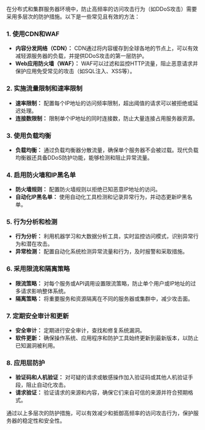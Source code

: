 在分布式和集群服务器环境中，防止高频率的访问攻击行为（如DDoS攻击）需要采用多层次的防护措施。以下是一些常见且有效的方法：

### 1. 使用CDN和WAF
- **内容分发网络（CDN）：** CDN通过将内容缓存到全球各地的节点上，可以有效减轻源服务器的负载，并提供DDoS攻击的第一层防护。
- **Web应用防火墙（WAF）：** WAF可以过滤和监控HTTP流量，阻止恶意请求并保护应用免受常见的攻击（如SQL注入、XSS等）。

### 2. 实施流量限制和速率限制
- **速率限制：** 配置每个IP地址的访问频率限制，超出阈值的请求可以被拒绝或延迟处理。
- **连接数限制：** 限制单个IP地址的同时连接数，防止大量连接占用服务器资源。

### 3. 使用负载均衡
- **负载均衡：** 通过负载均衡器分散流量，确保单个服务器不会被过载。现代负载均衡器还具备DDoS防护功能，能够检测和阻止异常流量。

### 4. 启用防火墙和IP黑名单
- **防火墙规则：** 配置防火墙规则以拒绝已知恶意IP地址的访问。
- **自动化IP黑名单：** 使用自动化工具检测和记录异常行为，并动态更新IP黑名单。

### 5. 行为分析和检测
- **行为分析：** 利用机器学习和大数据分析工具，实时监控访问模式，识别异常行为和潜在攻击。
- **异常检测：** 配置自动化系统检测异常流量和行为，及时报警和采取措施。

### 6. 采用限流和隔离策略
- **限流策略：** 对每个服务或API调用设置限流策略，防止单个用户或IP地址的过多请求影响整体系统。
- **隔离策略：** 将重要服务和资源隔离在不同的服务器或集群中，减少攻击面。

### 7. 定期安全审计和更新
- **安全审计：** 定期进行安全审计，查找和修复系统漏洞。
- **软件更新：** 确保操作系统、应用程序和防护工具始终更新到最新版本，以防止已知漏洞被利用。

### 8. 应用层防护
- **验证码和人机验证：** 对可疑的请求或敏感操作加入验证码或其他人机验证手段，阻止自动化攻击。
- **请求验证：** 验证请求的来源和内容，确保它们来自可信的来源并符合预期格式。

通过以上多层次的防护措施，可以有效减少和抵御高频率的访问攻击行为，保护服务器的稳定性和安全性。